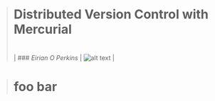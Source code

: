 > # Distributed Version Control with Mercurial
> #
> | ### _Eirian O Perkins_ | ![alt text](https://www.selenic.com/hg-logo/logo-droplets-75.png "Mercurial logo from www.selenic.com") |


> # foo bar

